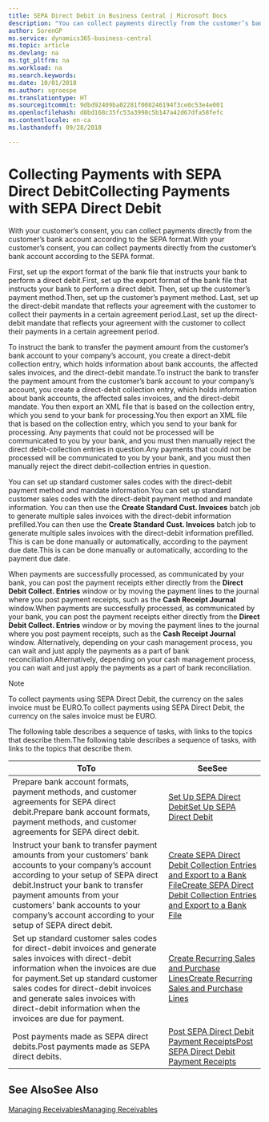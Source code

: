 ```yaml
---
title: SEPA Direct Debit in Business Central | Microsoft Docs
description: "You can collect payments directly from the customer’s bank account according to the SEPA format."
author: SorenGP
ms.service: dynamics365-business-central
ms.topic: article
ms.devlang: na
ms.tgt_pltfrm: na
ms.workload: na
ms.search.keywords: 
ms.date: 10/01/2018
ms.author: sgroespe
ms.translationtype: HT
ms.sourcegitcommit: 9dbd92409ba02281f008246194f3ce0c53e4e001
ms.openlocfilehash: d8bd168c35fc53a3998c5b147a42d67dfa58fefc
ms.contentlocale: en-ca
ms.lasthandoff: 09/28/2018

---
```

# <a name="collecting-payments-with-sepa-direct-debit"></a><span data-ttu-id="5141b-103">Collecting Payments with SEPA Direct Debit</span><span class="sxs-lookup"><span data-stu-id="5141b-103">Collecting Payments with SEPA Direct Debit</span></span>
<span data-ttu-id="5141b-104">With your customer’s consent, you can collect payments directly from the customer’s bank account according to the SEPA format.</span><span class="sxs-lookup"><span data-stu-id="5141b-104">With your customer’s consent, you can collect payments directly from the customer’s bank account according to the SEPA format.</span></span>  

 <span data-ttu-id="5141b-105">First, set up the export format of the bank file that instructs your bank to perform a direct debit.</span><span class="sxs-lookup"><span data-stu-id="5141b-105">First, set up the export format of the bank file that instructs your bank to perform a direct debit.</span></span> <span data-ttu-id="5141b-106">Then, set up the customer’s payment method.</span><span class="sxs-lookup"><span data-stu-id="5141b-106">Then, set up the customer’s payment method.</span></span> <span data-ttu-id="5141b-107">Last, set up the direct-debit mandate that reflects your agreement with the customer to collect their payments in a certain agreement period.</span><span class="sxs-lookup"><span data-stu-id="5141b-107">Last, set up the direct-debit mandate that reflects your agreement with the customer to collect their payments in a certain agreement period.</span></span>  

 <span data-ttu-id="5141b-108">To instruct the bank to transfer the payment amount from the customer’s bank account to your company’s account, you create a direct-debit collection entry, which holds information about bank accounts, the affected sales invoices, and the direct-debit mandate.</span><span class="sxs-lookup"><span data-stu-id="5141b-108">To instruct the bank to transfer the payment amount from the customer’s bank account to your company’s account, you create a direct-debit collection entry, which holds information about bank accounts, the affected sales invoices, and the direct-debit mandate.</span></span> <span data-ttu-id="5141b-109">You then export an XML file that is based on the collection entry, which you send to your bank for processing.</span><span class="sxs-lookup"><span data-stu-id="5141b-109">You then export an XML file that is based on the collection entry, which you send to your bank for processing.</span></span> <span data-ttu-id="5141b-110">Any payments that could not be processed will be communicated to you by your bank, and you must then manually reject the direct debit-collection entries in question.</span><span class="sxs-lookup"><span data-stu-id="5141b-110">Any payments that could not be processed will be communicated to you by your bank, and you must then manually reject the direct debit-collection entries in question.</span></span>  

 <span data-ttu-id="5141b-111">You can set up standard customer sales codes with the direct-debit payment method and mandate information.</span><span class="sxs-lookup"><span data-stu-id="5141b-111">You can set up standard customer sales codes with the direct-debit payment method and mandate information.</span></span> <span data-ttu-id="5141b-112">You can then use the **Create Standard Cust. Invoices** batch job to generate multiple sales invoices with the direct-debit information prefilled.</span><span class="sxs-lookup"><span data-stu-id="5141b-112">You can then use the **Create Standard Cust. Invoices** batch job to generate multiple sales invoices with the direct-debit information prefilled.</span></span> <span data-ttu-id="5141b-113">This is can be done manually or automatically, according to the payment due date.</span><span class="sxs-lookup"><span data-stu-id="5141b-113">This is can be done manually or automatically, according to the payment due date.</span></span>  

 <span data-ttu-id="5141b-114">When payments are successfully processed, as communicated by your bank, you can post the payment receipts either directly from the **Direct Debit Collect. Entries** window or by moving the payment lines to the journal where you post payment receipts, such as the **Cash Receipt Journal** window.</span><span class="sxs-lookup"><span data-stu-id="5141b-114">When payments are successfully processed, as communicated by your bank, you can post the payment receipts either directly from the **Direct Debit Collect. Entries** window or by moving the payment lines to the journal where you post payment receipts, such as the **Cash Receipt Journal** window.</span></span> <span data-ttu-id="5141b-115">Alternatively, depending on your cash management process, you can wait and just apply the payments as a part of bank reconciliation.</span><span class="sxs-lookup"><span data-stu-id="5141b-115">Alternatively, depending on your cash management process, you can wait and just apply the payments as a part of bank reconciliation.</span></span>  

> [!NOTE]  
>  <span data-ttu-id="5141b-116">To collect payments using SEPA Direct Debit, the currency on the sales invoice must be EURO.</span><span class="sxs-lookup"><span data-stu-id="5141b-116">To collect payments using SEPA Direct Debit, the currency on the sales invoice must be EURO.</span></span>  

 <span data-ttu-id="5141b-117">The following table describes a sequence of tasks, with links to the topics that describe them.</span><span class="sxs-lookup"><span data-stu-id="5141b-117">The following table describes a sequence of tasks, with links to the topics that describe them.</span></span>   

|<span data-ttu-id="5141b-118">**To**</span><span class="sxs-lookup"><span data-stu-id="5141b-118">**To**</span></span>|<span data-ttu-id="5141b-119">**See**</span><span class="sxs-lookup"><span data-stu-id="5141b-119">**See**</span></span>|  
|------------|-------------|  
|<span data-ttu-id="5141b-120">Prepare bank account formats, payment methods, and customer agreements for SEPA direct debit.</span><span class="sxs-lookup"><span data-stu-id="5141b-120">Prepare bank account formats, payment methods, and customer agreements for SEPA direct debit.</span></span>|[<span data-ttu-id="5141b-121">Set Up SEPA Direct Debit</span><span class="sxs-lookup"><span data-stu-id="5141b-121">Set Up SEPA Direct Debit</span></span>](finance-how-to-set-up-sepa-direct-debit.md)|  
|<span data-ttu-id="5141b-122">Instruct your bank to transfer payment amounts from your customers’ bank accounts to your company’s account according to your setup of SEPA direct debit.</span><span class="sxs-lookup"><span data-stu-id="5141b-122">Instruct your bank to transfer payment amounts from your customers’ bank accounts to your company’s account according to your setup of SEPA direct debit.</span></span>|[<span data-ttu-id="5141b-123">Create SEPA Direct Debit Collection Entries and Export to a Bank File</span><span class="sxs-lookup"><span data-stu-id="5141b-123">Create SEPA Direct Debit Collection Entries and Export to a Bank File</span></span>](finance-how-create-sepa-direct-debit-collection-entries-export-bank-file.md)|  
|<span data-ttu-id="5141b-124">Set up standard customer sales codes for direct-debit invoices and generate sales invoices with direct-debit information when the invoices are due for payment.</span><span class="sxs-lookup"><span data-stu-id="5141b-124">Set up standard customer sales codes for direct-debit invoices and generate sales invoices with direct-debit information when the invoices are due for payment.</span></span>|[<span data-ttu-id="5141b-125">Create Recurring Sales and Purchase Lines</span><span class="sxs-lookup"><span data-stu-id="5141b-125">Create Recurring Sales and Purchase Lines</span></span>](sales-how-work-standard-lines.md)|  
|<span data-ttu-id="5141b-126">Post payments made as SEPA direct debits.</span><span class="sxs-lookup"><span data-stu-id="5141b-126">Post payments made as SEPA direct debits.</span></span>|[<span data-ttu-id="5141b-127">Post SEPA Direct Debit Payment Receipts</span><span class="sxs-lookup"><span data-stu-id="5141b-127">Post SEPA Direct Debit Payment Receipts</span></span>](finance-how-to-post-sepa-direct-debit-payment-receipts.md)|  

## <a name="see-also"></a><span data-ttu-id="5141b-128">See Also</span><span class="sxs-lookup"><span data-stu-id="5141b-128">See Also</span></span>  
[<span data-ttu-id="5141b-129">Managing Receivables</span><span class="sxs-lookup"><span data-stu-id="5141b-129">Managing Receivables</span></span>](receivables-manage-receivables.md)

